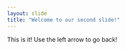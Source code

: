 ```yaml
---
layout: slide
title: "Welcome to our second slide!"
---
```

This is it!
Use the left arrow to go back!

